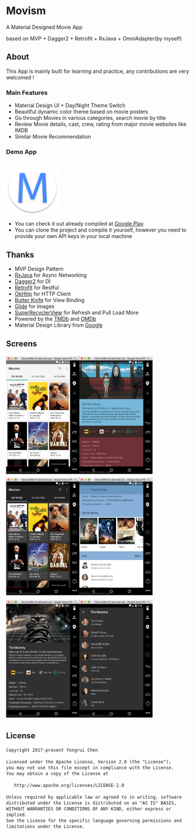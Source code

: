 # Movism

A Material Designed Movie App

based on MVP + Dagger2 + Retrofit + RxJava + OmniAdapter(by myself)


## About

This App is mainly built for learning and practice, any contributions are very welcomed !

### Main Features
- Material Design UI +  Day/Night Theme Switch
- Beautiful dynamic color theme based on movie posters
- Go through Movies in various categories, search movie by title
- Review Movie details, cast, crew,  rating from major movie websites like IMDB
- Similar Movie Recommendation


### Demo App

<img src="./app/src/main/res/mipmap-xxhdpi/ic_launcher_round.png"/>

-  You can check it out already compiled at
[Google Play](https://play.google.com/store/apps/details?id=me.chenyongrui.movism)
- You can clone the project and compile it yourself, however you need to
 provide your own API keys in your local machine


## Thanks

- MVP Design Pattern
- [RxJava](https://github.com/ReactiveX/RxJava) for Async Networking
- [Dagger2](https://github.com/google/dagger) for DI
- [Retrofit](https://github.com/square/retrofit) for Restful
- [OkHttp](https://github.com/square/okhttp) for HTTP Client
- [Butter Knife](https://github.com/JakeWharton/butterknife) for View Binding
- [Glide](https://github.com/bumptech/glide) for images
- [SuperRecyclerView](https://github.com/Malinskiy/SuperRecyclerView) for Refresh and Pull Load More
- Powered by the [TMDb](https://www.themoviedb.org) and [OMDb](http://www.omdbapi.com)
- Material Design Library from [Google](https://developer.android.google.cn/index.html)

## Screens
<img src="./image/1.png" vspace="5" align= "left" width="200" height="320">
<img src="./image/2.png" vspace="5" align= "left"  width="200"  height="320">
<img src="./image/3.png"  vspace="5"    width="200"  height="320">
<img src="./image/4.png" vspace="5" align= "left" width="200"  height="320">
<img src="./image/5.png" vspace="5" align= "left" width="200"  height="320">
<img src="./image/6.png" vspace="5"   width="200"  height="320">



## License

```
Copyright 2017-present Yongrui Chen

Licensed under the Apache License, Version 2.0 (the "License");
you may not use this file except in compliance with the License.
You may obtain a copy of the License at

   http://www.apache.org/licenses/LICENSE-2.0

Unless required by applicable law or agreed to in writing, software
distributed under the License is distributed on an "AS IS" BASIS,
WITHOUT WARRANTIES OR CONDITIONS OF ANY KIND, either express or implied.
See the License for the specific language governing permissions and
limitations under the License.
```
